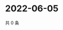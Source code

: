 # 2022-06-05

共 0 条

<!-- BEGIN WEIBO -->
<!-- 最后更新时间 Sun Jun 05 2022 17:00:57 GMT+0800 (China Standard Time) -->

<!-- END WEIBO -->

